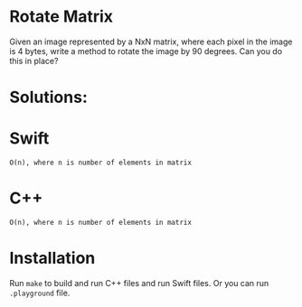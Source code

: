 # Rotate Matrix
Given an image represented by a NxN matrix, where each pixel in the image is 4 bytes, write a method to rotate the image by 90 degrees. Can you do this in place?


# Solutions:

# Swift
```
O(n), where n is number of elements in matrix
```
# C++
```
O(n), where n is number of elements in matrix
```

# Installation
Run `make` to build and run C++ files and run Swift files. Or you can run `.playground` file.
